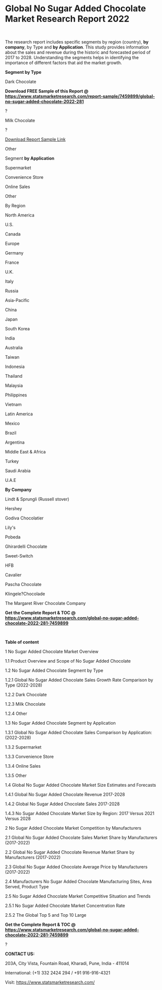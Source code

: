 <h1>Global No Sugar Added Chocolate Market Research Report 2022</h1><br/><p>The research report includes specific segments by region (country), <strong>by company</strong>, by Type and <strong>by Application</strong>. This study provides information about the sales and revenue during the historic and forecasted period of 2017 to 2028. Understanding the segments helps in identifying the importance of different factors that aid the market growth.</p>
 
 
 
 <p><strong>Segment by Type</strong></p>
 
 
 
 <p>Dark Chocolate</p>
 
 
 
 <div><b>Download FREE Sample of this Report @ <a href="https://www.statsmarketresearch.com/download-free-sample/7459899/global-no-sugar-added-chocolate-2022-281">https://www.statsmarketresearch.com/report-sample/7459899/global-no-sugar-added-chocolate-2022-281</a></b></div>
 
 
 
 <p>? </p>
 
 
 
 <p>Milk Chocolate</p>
 
 
 
 <p>? </p>
 
 
 
 <p><a href="https://www.statsmarketresearch.com/download-free-sample/7459899/global-no-sugar-added-chocolate-2022-281">Download Report Sample Link</a></p>
 
 
 
 <p>Other</p>
 
 
 
 <p>Segment <strong>by Application</strong></p>
 
 
 
 <p>Supermarket</p>
 
 
 
 <p>Convenience Store</p>
 
 
 
 <p>Online Sales</p>
 
 
 
 <p>Other</p>
 
 
 
 <p>By Region</p>
 
 
 
 <p>North America</p>
 
 
 
 <p>U.S.</p>
 
 
 
 <p>Canada</p>
 
 
 
 <p>Europe</p>
 
 
 
 <p>Germany</p>
 
 
 
 <p>France</p>
 
 
 
 <p>U.K.</p>
 
 
 
 <p>Italy</p>
 
 
 
 <p>Russia</p>
 
 
 
 <p>Asia-Pacific</p>
 
 
 
 <p>China</p>
 
 
 
 <p>Japan</p>
 
 
 
 <p>South Korea</p>
 
 
 
 <p>India</p>
 
 
 
 <p>Australia</p>
 
 
 
 <p>Taiwan</p>
 
 
 
 <p>Indonesia</p>
 
 
 
 <p>Thailand</p>
 
 
 
 <p>Malaysia</p>
 
 
 
 <p>Philippines</p>
 
 
 
 <p>Vietnam</p>
 
 
 
 <p>Latin America</p>
 
 
 
 <p>Mexico</p>
 
 
 
 <p>Brazil</p>
 
 
 
 <p>Argentina</p>
 
 
 
 <p>Middle East & Africa</p>
 
 
 
 <p>Turkey</p>
 
 
 
 <p>Saudi Arabia</p>
 
 
 
 <p>U.A.E</p>
 
 
 
 <p><strong>By Company</strong></p>
 
 
 
 <p>Lindt & Sprungli (Russell stover)</p>
 
 
 
 <p>Hershey</p>
 
 
 
 <p>Godiva Chocolatier</p>
 
 
 
 <p>Lily&#39;s</p>
 
 
 
 <p>Pobeda</p>
 
 
 
 <p>Ghirardelli Chocolate</p>
 
 
 
 <p>Sweet-Switch</p>
 
 
 
 <p>HFB</p>
 
 
 
 <p>Cavalier</p>
 
 
 
 <p>Pascha Chocolate</p>
 
 
 
 <p>Klingele?Chocolade</p>
 
 
 
 <p>The Margaret River Chocolate Company</p>
 
 
 
 <div><b>Get the Complete Report & TOC @ <a href="https://www.statsmarketresearch.com/global-no-sugar-added-chocolate-2022-281-7459899">https://www.statsmarketresearch.com/global-no-sugar-added-chocolate-2022-281-7459899</a></b></div>
 
 
 
 <p><br />
 
 <b>Table of content</b></p>
 
 
 
 <p>1 No Sugar Added Chocolate Market Overview<br />
 
 1.1 Product Overview and Scope of No Sugar Added Chocolate<br />
 
 1.2 No Sugar Added Chocolate Segment by Type<br />
 
 1.2.1 Global No Sugar Added Chocolate Sales Growth Rate Comparison by Type (2022-2028)<br />
 
 1.2.2 Dark Chocolate<br />
 
 1.2.3 Milk Chocolate<br />
 
 1.2.4 Other<br />
 
 1.3 No Sugar Added Chocolate Segment by Application<br />
 
 1.3.1 Global No Sugar Added Chocolate Sales Comparison by Application: (2022-2028)<br />
 
 1.3.2 Supermarket<br />
 
 1.3.3 Convenience Store<br />
 
 1.3.4 Online Sales<br />
 
 1.3.5 Other<br />
 
 1.4 Global No Sugar Added Chocolate Market Size Estimates and Forecasts<br />
 
 1.4.1 Global No Sugar Added Chocolate Revenue 2017-2028<br />
 
 1.4.2 Global No Sugar Added Chocolate Sales 2017-2028<br />
 
 1.4.3 No Sugar Added Chocolate Market Size by Region: 2017 Versus 2021 Versus 2028<br />
 
 2 No Sugar Added Chocolate Market Competition by Manufacturers<br />
 
 2.1 Global No Sugar Added Chocolate Sales Market Share by Manufacturers (2017-2022)<br />
 
 2.2 Global No Sugar Added Chocolate Revenue Market Share by Manufacturers (2017-2022)<br />
 
 2.3 Global No Sugar Added Chocolate Average Price by Manufacturers (2017-2022)<br />
 
 2.4 Manufacturers No Sugar Added Chocolate Manufacturing Sites, Area Served, Product Type<br />
 
 2.5 No Sugar Added Chocolate Market Competitive Situation and Trends<br />
 
 2.5.1 No Sugar Added Chocolate Market Concentration Rate<br />
 
 2.5.2 The Global Top 5 and Top 10 Large</p>
 
 
 
 <div><b>Get the Complete Report & TOC @ <a href="https://www.statsmarketresearch.com/global-no-sugar-added-chocolate-2022-281-7459899">https://www.statsmarketresearch.com/global-no-sugar-added-chocolate-2022-281-7459899</a></b></div>
 
 
 
 <p>? </p>
 
 
 
 <p><b>CONTACT US:</b><br />
 
 203A, City Vista, Fountain Road, Kharadi, Pune, India - 411014<br />
 
 International: (+1) 332 2424 294 / +91 916-916-4321<br />
 
 Visit: <a href="https://www.statsmarketresearch.com/">https://www.statsmarketresearch.com/</a></p>